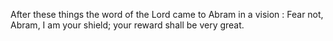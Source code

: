 After these things the word of the Lord came to Abram in a vision : Fear not, Abram, I am your shield; your reward shall be very great.
